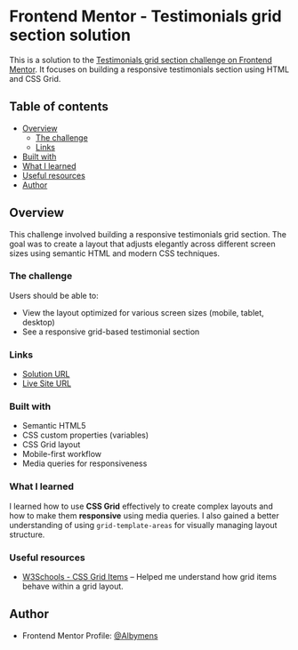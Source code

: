 # Frontend Mentor - Testimonials grid section solution
This is a solution to the [Testimonials grid section challenge on Frontend Mentor](https://www.frontendmentor.io/challenges/testimonials-grid-section-Nnw6J7Un7).  It focuses on building a responsive testimonials section using HTML and CSS Grid.

## Table of contents
- [Overview](#overview)
  - [The challenge](#the-challenge)
  - [Links](#links)
- [Built with](#built-with)
- [What I learned](#what-i-learned)
- [Useful resources](#useful-resources)
- [Author](#author)

## Overview
This challenge involved building a responsive testimonials grid section. The goal was to create a layout that adjusts elegantly across different screen sizes using semantic HTML and modern CSS techniques.

### The challenge
Users should be able to:
- View the layout optimized for various screen sizes (mobile, tablet, desktop)
- See a responsive grid-based testimonial section

### Links
- [Solution URL](https://github.com/Albymens/responsive-testimonial-grid-.git)
- [Live Site URL](https://albymens.github.io/responsive-testimonial-grid-/)


### Built with
- Semantic HTML5
- CSS custom properties (variables)
- CSS Grid layout
- Mobile-first workflow
- Media queries for responsiveness

### What I learned
I learned how to use **CSS Grid** effectively to create complex layouts and how to make them **responsive** using media queries. I also gained a better understanding of using `grid-template-areas` for visually managing layout structure.


### Useful resources
- [W3Schools - CSS Grid Items](https://www.w3schools.com/css/css_grid_item.asp) – Helped me understand how grid 
items behave within a grid layout.

##  Author
- Frontend Mentor Profile: [@Albymens](https://www.frontendmentor.io/profile/Albymens)

